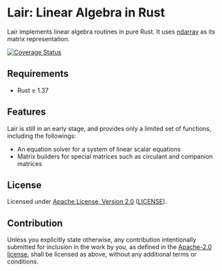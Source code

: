 # Lair: Linear Algebra in Rust

Lair implements linear algebra routines in pure Rust. It uses [ndarray] as its
matrix representation.

[ndarray]: https://github.com/bluss/ndarray

[![Coverage Status](https://codecov.io/gh/vinesystems/lair/branch/master/graphs/badge.svg)](https://codecov.io/gh/vinesystems/lair)

## Requirements

* Rust ≥ 1.37

## Features

Lair is still in an early stage, and provides only a limited set of functions,
including the followings:

* An equation solver for a system of linear scalar equations
* Matrix builders for special matrices such as circulant and companion matrices

## License

Licensed under [Apache License, Version 2.0][apache-license]
([LICENSE](LICENSE)).

## Contribution

Unless you explicitly state otherwise, any contribution intentionally submitted
for inclusion in the work by you, as defined in the [Apache-2.0
license][apache-license], shall be licensed as above, without any additional
terms or conditions.

[apache-license]: http://www.apache.org/licenses/LICENSE-2.0
